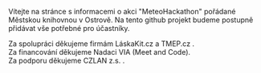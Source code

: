 Vítejte na stránce s informacemi o akci "MeteoHackathon" pořádané Městskou knihovnou v Ostrově.
Na tento github projekt budeme postupně přidávat vše potřebné pro účastníky.

Za spolupráci děkujeme firmám LáskaKit.cz a TMEP.cz .<br>
Za financování děkujeme Nadaci VIA (Meet and Code).<br>
Za podporu děkujeme CZLAN z.s. .<br>